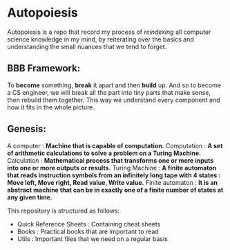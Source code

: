 # Autopoiesis
Autopoiesis is a repo that record my process of *reindexing* all computer science knowledge in my mind, by reiterating over the basics and understanding the small nuances that we tend to forget. 

## BBB Framework:
To **become** something, **break** it apart and then **build** up.
And so to become a CS engineer, we will break all the part into tiny parts that make sense, then rebuild them together. This way we understand every component and how it fits in the whole picture.


## Genesis:
A computer  : **Machine that is capable of computation.**
Computation : **A set of arithmetic calculations to solve a problem on a Turing Machine.**
Calculation : **Mathematical process that transforms one or more inputs into one or more outputs or results.**
Turing Machine : **A finite automaton that reads instruction symbols from an infinitely long tape with 4 states : Move left, Move right, Read value, Write value.**
Finite automaton : **It is an abstract machine that can be in exactly one of a finite number of states at any given time.**


This repository is structured as follows: 
* Quick Reference Sheets    : Containing cheat sheets
* Books : Practical books that are important to read
* Utils : Important files that we need on a regular basis

